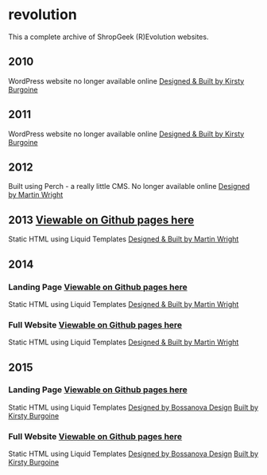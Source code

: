 # revolution
This a complete archive of ShropGeek (R)Evolution websites.

## 2010
WordPress website no longer available online 
[Designed & Built by Kirsty Burgoine](http://kirstyburgoine.co.uk/)

## 2011
WordPress website no longer available online 
[Designed & Built by Kirsty Burgoine](http://kirstyburgoine.co.uk/)

## 2012
Built using Perch - a really little CMS. No longer available online
[Designed by Martin Wright](https://github.com/wrightmartin)

## 2013 [Viewable on Github pages here](https://kirstyburgoine.github.io/revolution/2013/full-site/converted-html/)
Static HTML using Liquid Templates
[Designed & Built by Martin Wright](https://github.com/wrightmartin)

## 2014

### Landing Page [Viewable on Github pages here](https://kirstyburgoine.github.io/revolution/2014/landing-page/converted-html/)
Static HTML using Liquid Templates
[Designed & Built by Martin Wright](https://github.com/wrightmartin)

### Full Website [Viewable on Github pages here](https://kirstyburgoine.github.io/revolution/2014/full-site/converted-html/)
Static HTML using Liquid Templates
[Designed & Built by Martin Wright](https://github.com/wrightmartin)

## 2015

### Landing Page [Viewable on Github pages here](https://kirstyburgoine.github.io/revolution/2015/landing-page/converted-html/)
Static HTML using Liquid Templates
[Designed by Bossanova Design](http://bossanova.io/)
[Built by Kirsty Burgoine](http://kirstyburgoine.co.uk/)

### Full Website [Viewable on Github pages here](https://kirstyburgoine.github.io/revolution/2014/full-site/converted-html/)
Static HTML using Liquid Templates
[Designed by Bossanova Design](http://bossanova.io/)
[Built by Kirsty Burgoine](http://kirstyburgoine.co.uk/)
